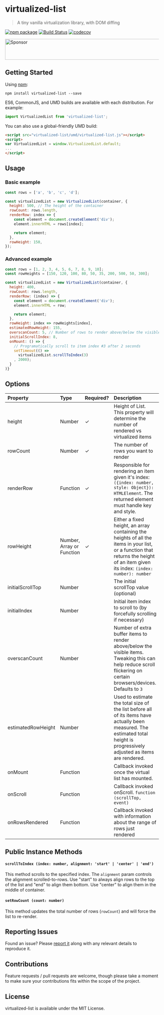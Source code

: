 # virtualized-list
> A tiny vanilla virtualization library, with DOM diffing

[![npm package][npm-badge]][npm]
[![Build Status](https://travis-ci.org/clauderic/virtualized-list.svg?branch=master)](https://travis-ci.org/clauderic/virtualized-list)
[![codecov](https://codecov.io/gh/clauderic/virtualized-list/branch/master/graph/badge.svg)](https://codecov.io/gh/clauderic/virtualized-list)

<a target='_blank' rel='nofollow' href='https://app.codesponsor.io/link/oN9PDWZz8fQcbh9sxpDEUvD5/clauderic/virtualized-list'>
  <img alt='Sponsor' width='888' height='68' src='https://app.codesponsor.io/embed/oN9PDWZz8fQcbh9sxpDEUvD5/clauderic/virtualized-list.svg' />
</a>

Getting Started
------------

Using [npm](https://www.npmjs.com/):
```
npm install virtualized-list --save
```


ES6, CommonJS, and UMD builds are available with each distribution. For example:
```js
import VirtualizedList from 'virtualized-list';
```

You can also use a global-friendly UMD build:
```html
<script src="virtualized-list/umd/virtualized-list.js"></script>
<script>
var VirtualizedList = window.VirtualizedList.default;
...
</script>
```

Usage
------------
### Basic example
```js
const rows = ['a', 'b', 'c', 'd'];

const virtualizedList = new VirtualizedList(container, {
  height: 500, // The height of the container
  rowCount: rows.length,
  renderRow: index => {
  	const element = document.createElement('div');
  	element.innerHTML = rows[index];

  	return element;
  },
  rowHeight: 150,
});
```

### Advanced example
```js
const rows = [1, 2, 3, 4, 5, 6, 7, 8, 9, 10];
const rowHeights = [150, 120, 100, 80, 50, 35, 200, 500, 50, 300];

const virtualizedList = new VirtualizedList(container, {
  height: 400,
  rowCount: rows.length,
  renderRow: (index) => {
  	const element = document.createElement('div');
  	element.innerHTML = row;

  	return element;
  },
  rowHeight: index => rowHeights[index],
  estimatedRowHeight: 155,
  overscanCount: 5, // Number of rows to render above/below the visible rows.
  initialScrollIndex: 8,
  onMount: () => {
    // Programatically scroll to item index #3 after 2 seconds
    setTimeout(() =>
      virtualizedList.scrollToIndex(3)
    , 2000);
  }
)}
```


Options
------------

| Property           | Type                      | Required? | Description                                                                                                                                                                       |
|:-------------------|:--------------------------|:----------|:----------------------------------------------------------------------------------------------------------------------------------------------------------------------------------|
| height             | Number                    | ✓         | Height of List. This property will determine the number of rendered vs virtualized items                                                                                          |
| rowCount           | Number                    | ✓         | The number of rows you want to render                                                                                                                                             |
| renderRow          | Function                  | ✓         | Responsible for rendering an item given it's index: `({index: number, style: Object}): HTMLElement`. The returned element must handle key and style.                     |
| rowHeight          | Number, Array or Function | ✓         | Either a fixed height, an array containing the heights of all the items in your list, or a function that returns the height of an item given its index: `(index: number): number` |
| initialScrollTop   | Number                    |           | The initial scrollTop value (optional)                                                                                                                                            |
| initialIndex       | Number                    |           | Initial item index to scroll to (by forcefully scrolling if necessary)                                                                                                            |
| overscanCount      | Number                    |           | Number of extra buffer items to render above/below the visible items. Tweaking this can help reduce scroll flickering on certain browsers/devices. Defaults to `3`                |
| estimatedRowHeight | Number                    |           | Used to estimate the total size of the list before all of its items have actually been measured. The estimated total height is progressively adjusted as items are rendered.      |
| onMount            | Function                  |           | Callback invoked once the virtual list has mounted.                                                                                                                               |
| onScroll           | Function                  |           | Callback invoked onScroll. `function (scrollTop, event)`                                                                                                                          |
| onRowsRendered     | Function                  |           | Callback invoked with information about the range of rows just rendered                                                                                                           |

Public Instance Methods
------------

#### `scrollToIndex (index: number, alignment: 'start' | 'center' | 'end')`
This method scrolls to the specified index. The `alignment` param controls the alignment scrolled-to-rows. Use "start" to always align rows to the top of the list and "end" to align them bottom. Use "center" to align them in the middle of container.

#### `setRowCount (count: number)`
This method updates the total number of rows (`rowCount`) and will force the list to re-render.

## Reporting Issues
Found an issue? Please [report it](https://github.com/clauderic/virtualized-list/issues) along with any relevant details to reproduce it.

## Contributions
Feature requests / pull requests are welcome, though please take a moment to make sure your contributions fits within the scope of the project.

## License
virtualized-list is available under the MIT License.

[npm-badge]: https://img.shields.io/npm/v/virtualized-list.svg
[npm]: https://www.npmjs.org/package/virtualized-list

